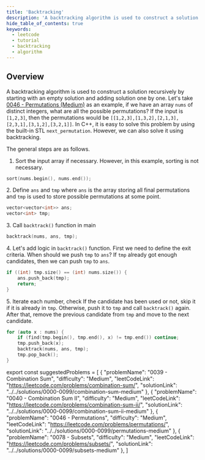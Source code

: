 ```yaml
---
title: 'Backtracking'
description: 'A backtracking algorithm is used to construct a solution recursively by starting with an empty solution and adding solution one by one.'
hide_table_of_contents: true
keywords:
  - leetcode
  - tutorial
  - backtracking
  - algorithm
---
```


<TutorialAuthors names="@wingkwong"/>

## Overview

A backtracking algorithm is used to construct a solution recursively by starting with an empty solution and adding solution one by one. Let's take [0046 - Permutations (Medium)](../../solutions/0000-0099/permutations-medium) as an example, if we have an array `nums` of distinct integers, what are all the possible permutations? If the input is `[1,2,3]`, then the permutations would be `[[1,2,3],[1,3,2],[2,1,3],[2,3,1],[3,1,2],[3,2,1]]`. In C++, it is easy to solve this problem by using the built-in STL `next_permutation`. However, we can also solve it using backtracking.

The general steps are as follows.

1. Sort the input array if necessary. However, in this example, sorting is not necessary.

```cpp
sort(nums.begin(), nums.end());
```

2\. Define `ans` and `tmp` where `ans` is the array storing all final permutations and `tmp` is used to store possible permutations at some point.

```cpp
vector<vector<int>> ans;
vector<int> tmp;
```

3\. Call `backtrack()` function in main

```cpp
backtrack(nums, ans, tmp);
```

4\. Let's add logic in `backtrack()` function. First we need to define the exit criteria. When should we push `tmp` to `ans`? If `tmp` already got enough candidates, then we can push `tmp` to `ans`.

```cpp
if ((int) tmp.size() == (int) nums.size()) {
    ans.push_back(tmp);
    return;
}
```

5\. Iterate each number, check If the candidate has been used or not, skip it if it is already in `tmp`. Otherwise, push it to `tmp` and call `backtrack()` again. After that, remove the previous candidate from `tmp` and move to the next candidate.

```cpp
for (auto x : nums) {
    if (find(tmp.begin(), tmp.end(), x) != tmp.end()) continue;
    tmp.push_back(x);
    backtrack(nums, ans, tmp);
    tmp.pop_back();   
}
```

export const suggestedProblems = [
  {
    "problemName": "0039 - Combination Sum",
    "difficulty": "Medium",
    "leetCodeLink": "https://leetcode.com/problems/combination-sum/",
    "solutionLink": "../../solutions/0000-0099/combination-sum-medium"
  },
  {
    "problemName": "0040 - Combination Sum II",
    "difficulty": "Medium",
    "leetCodeLink": "https://leetcode.com/problems/combination-sum-ii/",
    "solutionLink": "../../solutions/0000-0099/combination-sum-ii-medium"
  },
  {
    "problemName": "0046 - Permutations",
    "difficulty": "Medium",
    "leetCodeLink": "https://leetcode.com/problems/permutations/",
    "solutionLink": "../../solutions/0000-0099/permutations-medium"
  },
  {
    "problemName": "0078 - Subsets",
    "difficulty": "Medium",
    "leetCodeLink": "https://leetcode.com/problems/subsets/",
    "solutionLink": "../../solutions/0000-0099/subsets-medium"
  },
]

<Table title="Suggested Problems" data={suggestedProblems} />